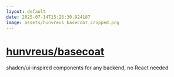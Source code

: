 ```yaml
---
layout: default
date: 2025-07-14T15:26:30.924187
image: assets/hunvreus_basecoat_cropped.png
---
```


# [hunvreus/basecoat](https://github.com/hunvreus/basecoat)

shadcn/ui-inspired components for any backend, no React needed
